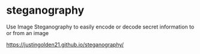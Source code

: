 # steganography

Use Image Steganography to easily encode or decode secret information to or from an image

https://justingolden21.github.io/steganography/
